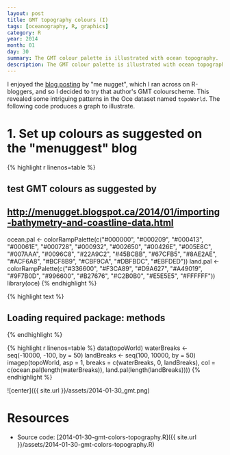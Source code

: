 ```yaml
---
layout: post
title: GMT topography colours (I)
tags: [oceanography, R, graphics]
category: R
year: 2014
month: 01
day: 30
summary: The GMT colour palette is illustrated with ocean topography.
description: The GMT colour palette is illustrated with ocean topography.
---
```


I enjoyed the [blog posting](http://menugget.blogspot.ca/2014/01/importing-bathymetry-and-coastline-data.html) by "me nugget", which I ran across on R-bloggers, and so I decided to try that author's GMT colourscheme.  This revealed some intriguing patterns in the Oce dataset named ``topoWorld``.  The following code produces a graph to illustrate.


# 1. Set up colours as suggested on the "menuggest" blog

{% highlight r linenos=table %}
## test GMT colours as suggested by
## http://menugget.blogspot.ca/2014/01/importing-bathymetry-and-coastline-data.html
ocean.pal <- colorRampPalette(c("#000000", "#000209", "#000413", "#00061E", 
    "#000728", "#000932", "#002650", "#00426E", "#005E8C", "#007AAA", "#0096C8", 
    "#22A9C2", "#45BCBB", "#67CFB5", "#8AE2AE", "#ACF6A8", "#BCF8B9", "#CBF9CA", 
    "#DBFBDC", "#EBFDED"))
land.pal <- colorRampPalette(c("#336600", "#F3CA89", "#D9A627", "#A49019", "#9F7B0D", 
    "#996600", "#B27676", "#C2B0B0", "#E5E5E5", "#FFFFFF"))
library(oce)
{% endhighlight %}



{% highlight text %}
## Loading required package: methods
{% endhighlight %}



{% highlight r linenos=table %}
data(topoWorld)
waterBreaks <- seq(-10000, -100, by = 50)
landBreaks <- seq(100, 10000, by = 50)
imagep(topoWorld, asp = 1, breaks = c(waterBreaks, 0, landBreaks), col = c(ocean.pal(length(waterBreaks)), 
    land.pal(length(landBreaks))))
{% endhighlight %}

![center]({{ site.url }}/assets/2014-01-30_gmt.png) 



# Resources

* Source code: [2014-01-30-gmt-colors-topography.R]({{ site.url }}/assets/2014-01-30-gmt-colors-topography.R)
